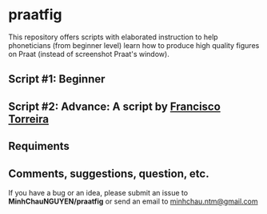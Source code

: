 # praatfig

This repository offers scripts with elaborated instruction to help phoneticians (from beginner level) learn how to produce high quality figures on Praat (instead of screenshot Praat's window). 

## Script #1: Beginner 

## Script #2: Advance: A script by [Francisco Torreira](http://cgussenhoven.ruhosting.nl/wordpress/wp-content/uploads/2018/01/byCourtesy_Francisco_Torreira.txt)

## Requiments
##
## Comments, suggestions, question, etc.
If you have a bug or an idea, please submit an issue to **MinhChauNGUYEN/praatfig** or send an email to minhchau.ntm@gmail.com 
